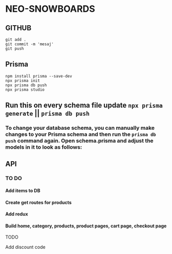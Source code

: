 # NEO-SNOWBOARDS

## GITHUB

```
git add .
git commit -m 'mesaj'
git push
```

## Prisma

```
npm install prisma --save-dev
npx prisma init
npx prisma db push
npx prisma studio
```

## Run this on every schema file update `npx prisma generate` || `prisma db push`

### To change your database schema, you can manually make changes to your Prisma schema and then run the `prisma db push` command again. Open schema.prisma and adjust the models in it to look as follows:

## API

### TO DO

#### Add items to DB

#### Create get routes for products

#### Add redux

#### Build home, category, products, product pages, cart page, checkout page

TODO

Add discount code
